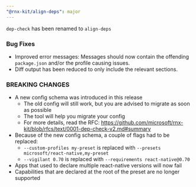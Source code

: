 ```yaml
---
"@rnx-kit/align-deps": major
---
```


`dep-check` has been renamed to `align-deps`

### Bug Fixes

- Improved error messages: Messages should now contain the offending `package.json` and/or the profile causing issues.
- Diff output has been reduced to only include the relevant sections.

### BREAKING CHANGES

- A new config schema was introduced in this release
  - The old config will still work, but you are advised to migrate as soon as possible
  - The tool will help you migrate your config
  - For more details, read the RFC: https://github.com/microsoft/rnx-kit/blob/rfcs/text/0001-dep-check-v2.md#summary
- Because of the new config schema, a couple of flags had to be replaced:
  - `--custom-profiles my-preset` is replaced with `--presets microsoft/react-native,my-preset`
  - `--vigilant 0.70` is replaced with `--requirements react-native@0.70`
- Apps that used to declare multiple react-native versions will now fail
- Capabilities that are declared at the root of the preset are no longer supported
